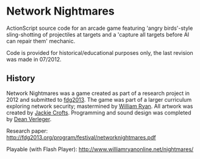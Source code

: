 # Network Nightmares

ActionScript source code for an arcade game featuring 'angry birds'-style sling-shotting of projectiles at targets and a 'capture all targets before AI can repair them' mechanic.

Code is provided for historical/educational purposes only, the last revision was made in 07/2012.

## History

Network Nightmares was a game created as part of a research project in 2012 and submitted to [fdg2013](http://fdg2013.org/). The game was part of a larger curriculum exploring network security; mastermined by [William Ryan](http://www.williamryanonline.net/). All artwork was created by [Jackie Crofts](http://jackiecrofts.com). Programming and sound design was completed by [Dean Verleger](https://github.com/deanbot).

Research paper: http://fdg2013.org/program/festival/networknightmares.pdf

Playable (with Flash Player): http://www.williamryanonline.net/nightmares/